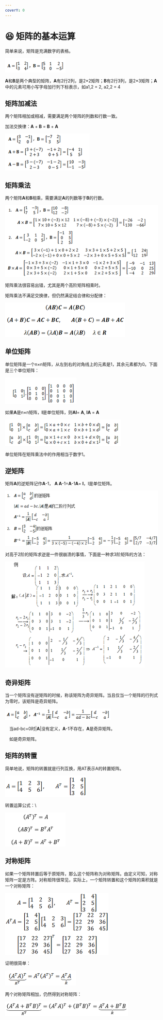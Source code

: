 ```yaml
---
coverY: 0
---
```


# 😆 矩阵的基本运算

简单来说，矩阵是充满数字的表格。

![](../../../.gitbook/assets/1203675-20171012174759605-1618338491.png)

**A**和**B**是两个典型的矩阵，**A**有2行2列，是2×2矩阵；**B**有2行3列，是2×3矩阵；**A**中的元素可用小写字母加行列下标表示，如a1,2 = 2, a2,2 = 4

## 矩阵加减法

两个矩阵相加或相减，需要满足两个矩阵的列数和行数一致。

加法交换律：**A** + **B** = **B** + **A**

![](../../../.gitbook/assets/1203675-20171012174848355-683232311.png)

## 矩阵乘法

两个矩阵**A**和**B**相乘，需要满足**A**的列数等于**B**的行数。

![](../../../.gitbook/assets/1203675-20171012174928965-500562146.png)

矩阵乘法很容易出错，尤其是两个高阶矩阵相乘时。

矩阵乘法不满足交换律，但仍然满足结合律和分配律：

![](../../../.gitbook/assets/1203675-20180903150435418-1754026869.png)

## 单位矩阵

单位矩阵是一个n×n矩阵，从左到右的对角线上的元素是1，其余元素都为0。下面是三个单位矩阵：

![](../../../.gitbook/assets/1203675-20171010153813340-590274902.png)

如果**A**是n×n矩阵，**I**是单位矩阵，则**AI**= **A**, **IA** = **A**

![](../../../.gitbook/assets/1203675-20171010153839059-1669141410.png)

单位矩阵在矩阵乘法中的作用相当于数字1。

## 逆矩阵

矩阵**A**的逆矩阵记作**A**-1， **A A**-1=**A**-1**A**= **I**，I是单位矩阵。

![](../../../.gitbook/assets/1203675-20180401170539407-770744638.png)

对高于2阶的矩阵求逆是一件很崩溃的事情，下面是一种求3阶矩阵的方法：

![](../../../.gitbook/assets/1203675-20171011193650668-1428310898.png)

## 奇异矩阵

当一个矩阵没有逆矩阵的时候，称该矩阵为奇异矩阵。当且仅当一个矩阵的行列式为零时，该矩阵是奇异矩阵。

![](../../../.gitbook/assets/1203675-20171012175312637-1174266645.png)

　当ad-bc=0时|**A**|没有定义，**A**-1不存在，**A**是奇异矩阵。

　如是奇异矩阵。

## 矩阵的转置

简单地说，矩阵的转置就是行列互换，用AT表示A的转置矩阵。

![](../../../.gitbook/assets/1203675-20180829171552088-575672546.png)

转置运算公式：\


![](../../../.gitbook/assets/1203675-20181010101220541-1927254370.png)

## 对称矩阵

如果一个矩阵转置后等于原矩阵，那么这个矩阵称为对称矩阵。由定义可知，对称矩阵一定是方阵。对称矩阵很常见，实际上，一个矩阵转置和这个矩阵的乘积就是一个对称矩阵：

![](../../../.gitbook/assets/1203675-20180829171644763-1767280253.png)

证明很简单：

![](../../../.gitbook/assets/1203675-20180829171702896-2056735862.png)

两个对称矩阵相加，仍然得到对称矩阵：

![](<../../../.gitbook/assets/1203675-20181010101203192-1988774083 (1).png>)
